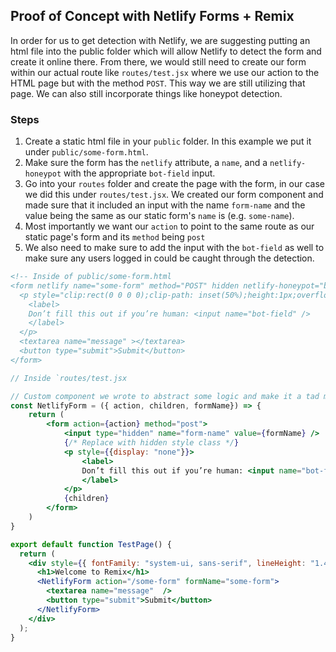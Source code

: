 ## Proof of Concept with Netlify Forms + Remix

In order for us to get detection with Netlify, we are suggesting putting an html file into the public folder which will allow Netlify to detect the form and create it online there. From there, we would still need to create our form within our actual route like `routes/test.jsx` where we use our action to the HTML page but with the method `POST`. This way we are still utilizing that page. We can also still incorporate things like honeypot detection.

### Steps

1. Create a static html file in your `public` folder. In this example we put it under `public/some-form.html`.
2. Make sure the form has the `netlify` attribute, a `name`, and a `netlify-honeypot` with the appropriate `bot-field` input.
3. Go into your `routes` folder and create the page with the form, in our case we did this under `routes/test.jsx`. We created our form component and made sure that it included an input with the name `form-name` and the value being the same as our static form's `name` is (e.g. `some-name`).
4. Most importantly we want our `action` to point to the same route as our static page's form and its `method` being `post`
5. We also need to make sure to add the input with the `bot-field` as well to make sure any users logged in could be caught through the detection.


```html
<!-- Inside of public/some-form.html
<form netlify name="some-form" method="POST" hidden netlify-honeypot="bot-field">
  <p style="clip:rect(0 0 0 0);clip-path: inset(50%);height:1px;overflow:hidden;position:absolute;white-space:nowrap;width:1px;">
    <label>
    Don’t fill this out if you’re human: <input name="bot-field" />
    </label>
  </p>
  <textarea name="message" ></textarea>
  <button type="submit">Submit</button>
</form>
```

```jsx
// Inside `routes/test.jsx

// Custom component we wrote to abstract some logic and make it a tad more ergonomic
const NetlifyForm = ({ action, children, formName}) => {
    return (
        <form action={action} method="post">
            <input type="hidden" name="form-name" value={formName} />
            {/* Replace with hidden style class */}
            <p style={{display: "none"}}>
                <label>
                Don’t fill this out if you’re human: <input name="bot-field" />
                </label>
            </p>
            {children}
        </form>
    )
}

export default function TestPage() {
  return (
    <div style={{ fontFamily: "system-ui, sans-serif", lineHeight: "1.4" }}>
      <h1>Welcome to Remix</h1>
      <NetlifyForm action="/some-form" formName="some-form">
        <textarea name="message"  />
        <button type="submit">Submit</button>
      </NetlifyForm>
    </div>
  );
}
```
